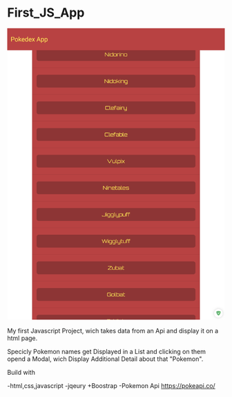 # First_JS_App

![Page Screenshot](images/page_screenshot.png)

My first Javascript Project, wich takes data from an Api and display it on a html page.

Specicly Pokemon names get Displayed in a List and clicking on them opend a Modal, wich Display Additional Detail about that "Pokemon".

Build with

-html,css,javascript
-jqeury +Boostrap
-Pokemon Api https://pokeapi.co/
